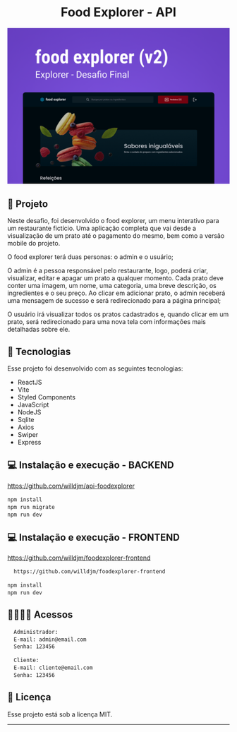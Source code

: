 <h1 align="center" style="text-align: center;">
  Food Explorer - API
</h1>

<p align="center">
  <img alt="License" src="./public/capa.png">
</p>

## 📁 Projeto

Neste desafio, foi desenvolvido o food explorer, um menu interativo para um restaurante fictício.
Uma aplicação completa que vai desde a visualização de um prato até o pagamento do mesmo, bem como a versão mobile do projeto.

O food explorer terá duas personas: o admin e o usuário;

O admin é a pessoa responsável pelo restaurante, logo, poderá criar, visualizar, editar e apagar um prato a qualquer momento. Cada prato deve conter uma imagem, um nome, uma categoria, uma breve descrição, os ingredientes e o seu preço. Ao clicar em adicionar prato, o admin receberá uma mensagem de sucesso e será redirecionado para a página principal;

O usuário irá visualizar todos os pratos cadastrados e, quando clicar em um prato, será redirecionado para uma nova tela com informações mais detalhadas sobre ele.

## 🚀 Tecnologias

Esse projeto foi desenvolvido com as seguintes tecnologias:

- ReactJS
- Vite
- Styled Components
- JavaScript
- NodeJS
- Sqlite
- Axios
- Swiper
- Express

## 💻 Instalação e execução - BACKEND

<a href='https://github.com/willdjm/api-foodexplorer' target='_blank'>
https://github.com/willdjm/api-foodexplorer
</a>

```bash
npm install
npm run migrate
npm run dev
```

## 💻 Instalação e execução - FRONTEND

<a href='https://github.com/willdjm/foodexplorer-frontend' target='_blank'>
https://github.com/willdjm/foodexplorer-frontend
</a>

```bash
  https://github.com/willdjm/foodexplorer-frontend
```

```bash
npm install
npm run dev
```

## 👨‍👩‍👧‍👦 Acessos

```bash
  Administrador:
  E-mail: admin@email.com
  Senha: 123456
```

```bash
  Cliente:
  E-mail: cliente@email.com
  Senha: 123456
```

## :memo: Licença

Esse projeto está sob a licença MIT.

---